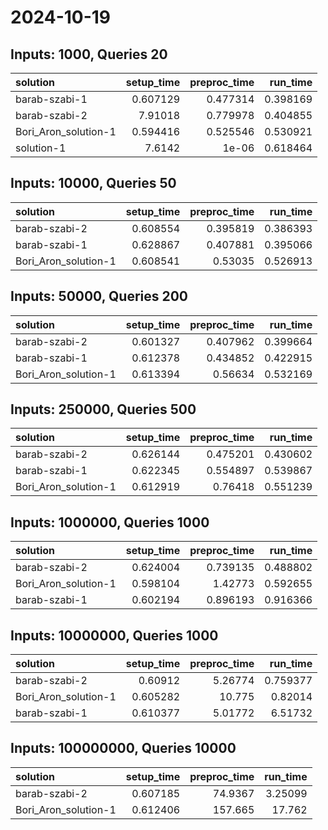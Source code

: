 # 2024-10-19

## Inputs: 1000, Queries 20

| solution             |   setup_time |   preproc_time |   run_time |
|:---------------------|-------------:|---------------:|-----------:|
| barab-szabi-1        |     0.607129 |       0.477314 |   0.398169 |
| barab-szabi-2        |     7.91018  |       0.779978 |   0.404855 |
| Bori_Aron_solution-1 |     0.594416 |       0.525546 |   0.530921 |
| solution-1           |     7.6142   |       1e-06    |   0.618464 |

## Inputs: 10000, Queries 50

| solution             |   setup_time |   preproc_time |   run_time |
|:---------------------|-------------:|---------------:|-----------:|
| barab-szabi-2        |     0.608554 |       0.395819 |   0.386393 |
| barab-szabi-1        |     0.628867 |       0.407881 |   0.395066 |
| Bori_Aron_solution-1 |     0.608541 |       0.53035  |   0.526913 |

## Inputs: 50000, Queries 200

| solution             |   setup_time |   preproc_time |   run_time |
|:---------------------|-------------:|---------------:|-----------:|
| barab-szabi-2        |     0.601327 |       0.407962 |   0.399664 |
| barab-szabi-1        |     0.612378 |       0.434852 |   0.422915 |
| Bori_Aron_solution-1 |     0.613394 |       0.56634  |   0.532169 |

## Inputs: 250000, Queries 500

| solution             |   setup_time |   preproc_time |   run_time |
|:---------------------|-------------:|---------------:|-----------:|
| barab-szabi-2        |     0.626144 |       0.475201 |   0.430602 |
| barab-szabi-1        |     0.622345 |       0.554897 |   0.539867 |
| Bori_Aron_solution-1 |     0.612919 |       0.76418  |   0.551239 |

## Inputs: 1000000, Queries 1000

| solution             |   setup_time |   preproc_time |   run_time |
|:---------------------|-------------:|---------------:|-----------:|
| barab-szabi-2        |     0.624004 |       0.739135 |   0.488802 |
| Bori_Aron_solution-1 |     0.598104 |       1.42773  |   0.592655 |
| barab-szabi-1        |     0.602194 |       0.896193 |   0.916366 |

## Inputs: 10000000, Queries 1000

| solution             |   setup_time |   preproc_time |   run_time |
|:---------------------|-------------:|---------------:|-----------:|
| barab-szabi-2        |     0.60912  |        5.26774 |   0.759377 |
| Bori_Aron_solution-1 |     0.605282 |       10.775   |   0.82014  |
| barab-szabi-1        |     0.610377 |        5.01772 |   6.51732  |

## Inputs: 100000000, Queries 10000

| solution             |   setup_time |   preproc_time |   run_time |
|:---------------------|-------------:|---------------:|-----------:|
| barab-szabi-2        |     0.607185 |        74.9367 |    3.25099 |
| Bori_Aron_solution-1 |     0.612406 |       157.665  |   17.762   |